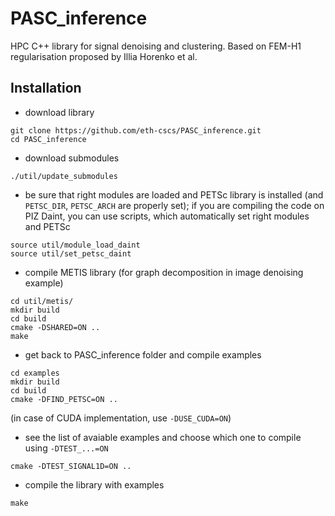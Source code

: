 # PASC_inference

HPC C++ library for signal denoising and clustering. Based on FEM-H1 regularisation proposed by Illia Horenko et al.

## Installation
- download library
```
git clone https://github.com/eth-cscs/PASC_inference.git
cd PASC_inference
```
- download submodules
```
./util/update_submodules
```
- be sure that right modules are loaded and PETSc library is installed (and `PETSC_DIR`, `PETSC_ARCH` are properly set); if you are compiling the code on PIZ Daint, you can use scripts, which automatically set right modules and PETSc
```
source util/module_load_daint
source util/set_petsc_daint
```
- compile METIS library (for graph decomposition in image denoising example)
```
cd util/metis/
mkdir build
cd build
cmake -DSHARED=ON ..
make
```
- get back to PASC_inference folder and compile examples
```
cd examples
mkdir build
cd build
cmake -DFIND_PETSC=ON ..
```
(in case of CUDA implementation, use `-DUSE_CUDA=ON`)
- see the list of avaiable examples and choose which one to compile using `-DTEST_...=ON`
```
cmake -DTEST_SIGNAL1D=ON ..
```
- compile the library with examples
```
make
```
